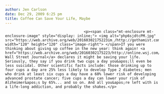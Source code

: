 ```yaml
---
author: Jen Carlson
date: Dec 29, 2009 6:25 pm
title: Coffee Can Save Your Life, Maybe
---
```


	
										<p><span class="mt-enclosure mt-enclosure-image" style="display: inline;"> <img alt="php6sjdtcPM.jpg" src="https://web.archive.org/web/20160302175223im_/http://gothamist.com/attachments/arts_jen/php6sjdtcPM.jpg" width="120" height="120" class="image-right"> </span>If you were thinking about giving up coffee in the new year: think again! <a href="https://web.archive.org/web/20160302175223/http://online.wsj.com/article/SB10001424052748703278604574624032849271284.html">The Wall Street Journal</a> declares it might be saving your life. Seriously, they say if you drink two cups a day you&apos;ll even be less suicidal. Other scientific facts include: those drinking up to four cups a day are 25% less likely to develop Type 2 diabetes; men who drink at least six cups a day have a 60% lower risk of developing advanced prostate cancer; five cups a day can lower your risk of Alzheimer&apos;s by 65%... and so on. And all you&apos;re left with is a life-long addiction, and probably the shakes.</p>					
										
									
				